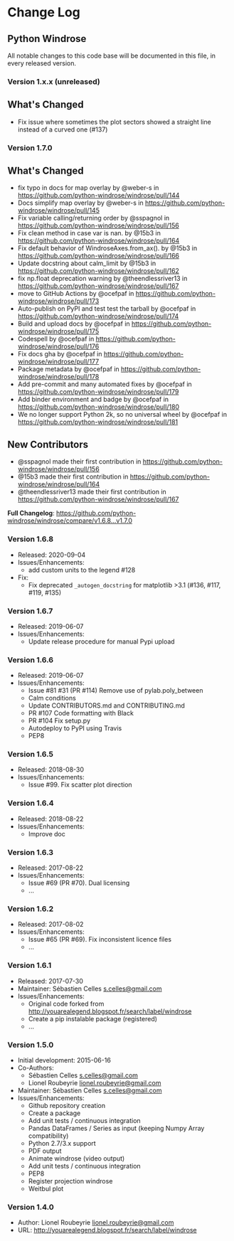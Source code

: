# Change Log

## Python Windrose

All notable changes to this code base will be documented in this file,
in every released version.

### Version 1.x.x (unreleased)

## What's Changed
* Fix issue where sometimes the plot sectors showed a straight line instead of a curved one (#137)

### Version 1.7.0

## What's Changed
* fix typo in docs for map overlay by @weber-s in https://github.com/python-windrose/windrose/pull/144
* Docs simplify map overlay by @weber-s in https://github.com/python-windrose/windrose/pull/145
* Fix variable calling/returning order by @sspagnol in https://github.com/python-windrose/windrose/pull/156
* Fix clean method in case var is nan. by @15b3 in https://github.com/python-windrose/windrose/pull/164
* Fix default behavior of WindroseAxes.from_ax(). by @15b3 in https://github.com/python-windrose/windrose/pull/166
* Update docstring about calm_limit by @15b3 in https://github.com/python-windrose/windrose/pull/162
* fix np.float deprecation warning by @theendlessriver13 in https://github.com/python-windrose/windrose/pull/167
* move to GitHub Actions by @ocefpaf in https://github.com/python-windrose/windrose/pull/173
* Auto-publish on PyPI and test test the tarball by @ocefpaf in https://github.com/python-windrose/windrose/pull/174
* Build and upload docs by @ocefpaf in https://github.com/python-windrose/windrose/pull/175
* Codespell by @ocefpaf in https://github.com/python-windrose/windrose/pull/176
* Fix docs gha by @ocefpaf in https://github.com/python-windrose/windrose/pull/177
* Package metadata by @ocefpaf in https://github.com/python-windrose/windrose/pull/178
* Add pre-commit and many automated fixes by @ocefpaf in https://github.com/python-windrose/windrose/pull/179
* Add binder environment and badge by @ocefpaf in https://github.com/python-windrose/windrose/pull/180
* We no longer support Python 2k, so no universal wheel by @ocefpaf in https://github.com/python-windrose/windrose/pull/181

## New Contributors
* @sspagnol made their first contribution in https://github.com/python-windrose/windrose/pull/156
* @15b3 made their first contribution in https://github.com/python-windrose/windrose/pull/164
* @theendlessriver13 made their first contribution in https://github.com/python-windrose/windrose/pull/167

**Full Changelog**: https://github.com/python-windrose/windrose/compare/v1.6.8...v1.7.0

### Version 1.6.8

- Released: 2020-09-04
- Issues/Enhancements:
  - add custom units to the legend #128
- Fix:
  - Fix deprecated `_autogen_docstring` for matplotlib >3.1 (#136, #117, #119, #135)

### Version 1.6.7

- Released: 2019-06-07
- Issues/Enhancements:
  - Update release procedure for manual Pypi upload

### Version 1.6.6

- Released: 2019-06-07
- Issues/Enhancements:
  - Issue #81 #31 (PR #114) Remove use of pylab.poly_between
  - Calm conditions
  - Update CONTRIBUTORS.md and CONTRIBUTING.md
  - PR #107 Code formatting with Black
  - PR #104  Fix setup.py
  - Autodeploy to PyPI using Travis
  - PEP8

### Version 1.6.5

- Released: 2018-08-30
- Issues/Enhancements:
  - Issue #99. Fix scatter plot direction

### Version 1.6.4

- Released: 2018-08-22
- Issues/Enhancements:
  - Improve doc

### Version 1.6.3

- Released: 2017-08-22
- Issues/Enhancements:
  - Issue #69 (PR #70). Dual licensing
  - ...

### Version 1.6.2

- Released: 2017-08-02
- Issues/Enhancements:
  - Issue #65 (PR #69). Fix inconsistent licence files
  - ...

### Version 1.6.1

- Released: 2017-07-30
- Maintainer: Sébastien Celles <s.celles@gmail.com>
- Issues/Enhancements:
  - Original code forked from http://youarealegend.blogspot.fr/search/label/windrose
  - Create a pip instalable package (registered)
  - ...

### Version 1.5.0

- Initial development: 2015-06-16
- Co-Authors:
  - Sébastien Celles <s.celles@gmail.com>
  - Lionel Roubeyrie <lionel.roubeyrie@gmail.com>
- Maintainer: Sébastien Celles <s.celles@gmail.com>
- Issues/Enhancements:
  - Github repository creation
  - Create a package
  - Add unit tests / continuous integration
  - Pandas DataFrames / Series as input (keeping Numpy Array compatibility)
  - Python 2.7/3.x support
  - PDF output
  - Animate windrose (video output)
  - Add unit tests / continuous integration
  - PEP8
  - Register projection windrose
  - Weitbul plot


### Version 1.4.0

- Author: Lionel Roubeyrie <lionel.roubeyrie@gmail.com>
- URL: http://youarealegend.blogspot.fr/search/label/windrose
